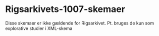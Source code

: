 # Rigsarkivets-1007-skemaer
Disse skemaer er ikke gældende for Rigsarkivet. Pt. bruges de kun som explorative studier i XML-skema
